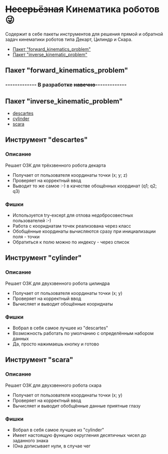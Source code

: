 # ~~Несерьёзная~~ Кинематика роботов :stuck_out_tongue_winking_eye:
Содержит в себе пакеты инструментов для решения прямой и обратной задач кинематики роботов типа Декарт, Цилиндр и Скара.
* [Пакет "forward_kinematics_problem"](#chapter-1)
* [Пакет "inverse_kinematic_problem"](#chapter-2)

<a id="chapter-1"></a>
## Пакет "forward_kinematics_problem"
### ------------- В разработке ~~навечно~~-------------

<a id="chapter-2"></a>
## Пакет "inverse_kinematic_problem"
* [descartes](#chapter-1.1)
* [cylinder](#chapter-1.2)
* [scara](#chapter-1.3)

<a id="chapter-1.1"></a>
## Инструмент "descartes"
### Описание
Решает ОЗК для трёхзвенного робота декарта
- Получает от пользователя координаты точки (x; y; z) 
- Проверяет на корректный ввод
- Выводит то же самое :-) в качестве обощённых координат (q1; q2; q3)
### Фишки
- Используется try-except для отлова недобросовестных пользователей :-)
- Работа с коориднатам точек реализована через класс
- Обобщённые координаты вычисляются сразу при инициализации поля - точки
- Обратиться к полю можно по индексу - через список

<a id="chapter-1.2"></a>
## Инструмент "cylinder"
### Описание
Решает ОЗК для двухзвенного робота цилиндра
- Получает от пользователя координаты точки (x; y)
- Проверяет на корректный ввод
- Вычисляет и выводит обощённые коориднаты
### Фишки
- Вобрал в себя самое лучшее из "descartes"
- Возможность работать по умолчанию с определённым набором данных
- Да, просто нажимаешь кнопку и готово

<a id="chapter-1.3"></a>
## Инструмент "scara"
### Описание
Решает ОЗК для двухзвенного робота скара
- Получает от пользователя координаты точки (x; y)
- Проверяет на корректный ввод
- Вычисляет и выводит обобщённые данные приятные глазу
### Фишки
- Вобрал в себя самое лучшее из "cylinder"
- Имеет настоящую функцию округления десятичных чисел до заданного знака
- (Она дописывает нули, в случае чег

